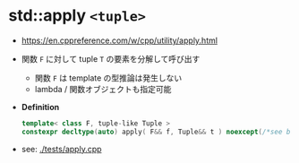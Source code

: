 # std::apply `<tuple>`
- <https://en.cppreference.com/w/cpp/utility/apply.html>
- 関数 `F` に対して tuple `T` の要素を分解して呼び出す
  - 関数 `F` は template の型推論は発生しない
  - lambda / 関数オブジェクトも指定可能

- **Definition**
  ```C++
  template< class F, tuple-like Tuple >
  constexpr decltype(auto) apply( F&& f, Tuple&& t ) noexcept(/*see below*/);
  ```

- see: [./tests/apply.cpp](./tests/apply.cpp)
